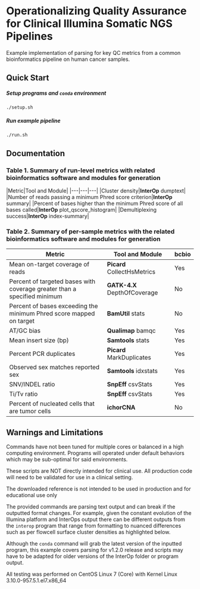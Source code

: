 
# Operationalizing Quality Assurance for Clinical Illumina Somatic NGS Pipelines

Example implementation of parsing for key QC metrics from a common 
bioinformatics pipeline on human cancer samples.

## Quick Start
##### Setup programs and `conda` environment
```./setup.sh```
##### Run example pipeline 
```./run.sh```

## Documentation
  
### Table 1. Summary of run-level metrics with related bioinformatics software and modules for generation

|Metric|Tool and Module|
|---|---|---|
|Cluster density|**InterOp** dumptext|
|Number of reads passing a minimum Phred score criterion|**InterOp** summary|
|Percent of bases higher than the minimum Phred score of all bases called|**InterOp** plot_qscore_histogram|
|Demultiplexing success|**InterOp** index-summary|

### Table 2. Summary of per-sample metrics with the related bioinformatics software and modules for generation

|Metric|Tool and Module|bcbio|
|---|---|---|
|Mean on-target coverage of reads|**Picard** CollectHsMetrics|Yes|
|Percent of targeted bases with coverage greater than a specified minimum|**GATK-4.X** DepthOfCoverage|No|
|Percent of bases exceeding the minimum Phred score mapped on target|**BamUtil** stats|No|
|AT/GC bias|**Qualimap** bamqc|Yes|
|Mean insert size (bp)|**Samtools** stats|Yes|
|Percent PCR duplicates|**Picard** MarkDuplicates|Yes|
|Observed sex matches reported sex|**Samtools** idxstats|Yes|
|SNV/INDEL ratio|**SnpEff** csvStats|Yes|
|Ti/Tv ratio|**SnpEff** csvStats|Yes|
|Percent of nucleated cells that are tumor cells|**ichorCNA**|No|

## Warnings and Limitations
Commands have not been tuned for multiple cores or balanced in a high 
computing environment. Programs will operated under default behaviors which 
may be sub-optimal for said environments. 

These scripts are NOT directly intended for clinical use. All 
production code will need to be validated for use in a clinical setting. 

The downloaded reference is not intended to be used in production and for 
educational use only

The provided commands are parsing text output and can break if the outputted 
format changes. For example, given the constant evolution of the Illumina 
platform and InterOps output there can be different outputs from the `interop` 
program that range from formatting to nuanced differences such as per flowcell
surface cluster densities as highlighted below.

Although the `conda` command will grab the latest version of the inputted program, 
this example covers parsing for v1.2.0 release and scripts may have to be 
adapted for older versions of the InterOp folder or program output.

All testing was performed on CentOS Linux 7 (Core) with Kernel Linux 
3.10.0-957.5.1.el7.x86_64
